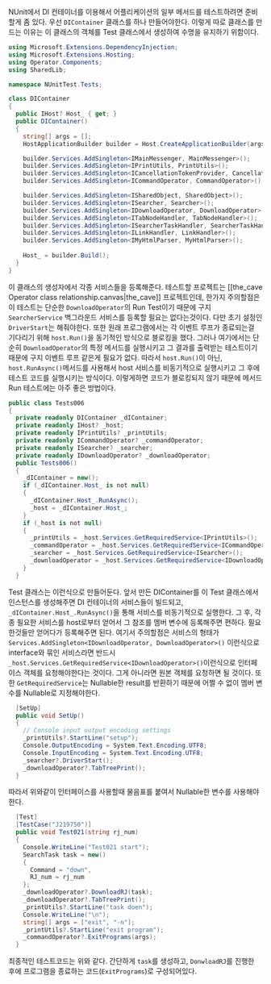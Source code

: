 NUnit에서 DI 컨테이너를 이용해서 어플리케이션의 일부 메서드를 테스트하려면 준비할게 좀 있다. 
우선 `DIContainer` 클래스를 하나 만들어야한다. 이렇게 따로 클래스를 만드는 이유는 이 클래스의 객체를 Test 클래스에서 생성하여 수명을 유지하기 위함이다.
```csharp
using Microsoft.Extensions.DependencyInjection;
using Microsoft.Extensions.Hosting;
using Operator.Components;
using SharedLib;

namespace NUnitTest.Tests;

class DIContainer
{
  public IHost? Host_ { get; }
  public DIContainer()
  {
    string[] args = [];
    HostApplicationBuilder builder = Host.CreateApplicationBuilder(args);

    builder.Services.AddSingleton<IMainMessenger, MainMessenger>();
    builder.Services.AddSingleton<IPrintUtils, PrintUtils>();
    builder.Services.AddSingleton<ICancellationTokenProvider, CancellationTokenProvider>();
    builder.Services.AddSingleton<ICommandOperator, CommandOperator>();

    builder.Services.AddSingleton<ISharedObject, SharedObject>();
    builder.Services.AddSingleton<ISearcher, Searcher>();
    builder.Services.AddSingleton<IDownloadOperator, DownloadOperator>();
    builder.Services.AddSingleton<ITabNodeHandler, TabNodeHandler>();
    builder.Services.AddSingleton<ISearcherTaskHandler, SearcherTaskHandler>();
    builder.Services.AddSingleton<ILinkHandler, LinkHandler>();
    builder.Services.AddSingleton<IMyHtmlParser, MyHtmlParser>();
    
    Host_ = builder.Build();
  }
}
```
이 클래스의 생성자에서 각종 서비스들을 등록해준다. 테스트할 프로젝트는 [[the_cave Operator class relationship.canvas|the_cave]] 프로젝트인데, 한가지 주의할점은 이 테스트는 단순한 `DownloadOperator`의 Run Test이기 때문에 구지 `SearcherService` 백그라운드 서비스를 등록할 필요는 없다는것이다. 다만 초기 설정인 `DriverStart`는 해줘야한다. 또한 원래 프로그램에서는 각 이벤트 루프가 종료되는걸 기다리기 위해 `host.Run()`을 동기적인 방식으로 블로킹을 했다. 그러나 여기에서는 단순히 `DownloadOperator`의 특정 메서드를 실행시키고 그 결과를 출력받는 테스트이기 때문에 구지 이벤트 루프 같은게 필요가 없다. 따라서 `host.Run()`이 아닌, `host.RunAsync()`메서드를 사용해서 host 서비스를 비동기적으로 실행시키고 그 후에 테스트 코드를 실행시키는 방식이다. 이렇게하면 코드가 블로킹되지 않기 때문에 메서드 Run 테스트에는 아주 좋은 방법이다. 

```csharp
public class Tests006
{
  private readonly DIContainer _dIContainer;
  private readonly IHost? _host;
  private readonly IPrintUtils? _printUtils;
  private readonly ICommandOperator? _commandOperator;
  private readonly ISearcher? _searcher;
  private readonly IDownloadOperator? _downloadOperator;
  public Tests006()
  {
    _dIContainer = new();
    if (_dIContainer.Host_ is not null)
    {
      _dIContainer.Host_.RunAsync();
      _host = _dIContainer.Host_;
    }
    if (_host is not null)
    {
      _printUtils = _host.Services.GetRequiredService<IPrintUtils>();
      _commandOperator = _host.Services.GetRequiredService<ICommandOperator>();
      _searcher = _host.Services.GetRequiredService<ISearcher>();
      _downloadOperator = _host.Services.GetRequiredService<IDownloadOperator>();
    }
  }
```
Test 클래스는 이런식으로 만들어둔다. 앞서 만든 DIContainer를 이 Test 클래스에서 인스턴스를 생성해주면 DI 컨테이너의 서비스들이 빌드되고, `_dIContainer.Host_.RunAsync()`을 통해 서비스를 비동기적으로 실행한다. 그 후, 각종 필요한 서비스를 host로부터 얻어서 그 참조를 멤버 변수에 등록해주면 편하다. 필요한것들만 얻어다가 등록해주면 된다.
여기서 주의할점은 서비스의 형태가 `Services.AddSingleton<IDownloadOperator, DownloadOperator>()` 이런식으로 interface와 묶인 서비스라면 반드시 `_host.Services.GetRequiredService<IDownloadOperator>()`이런식으로 인터페이스 객체를 요청해야한다는 것이다. 그게 아니라면 원본 객체를 요청하면 될 것이다.
또한 `GetRequiredService`는 Nullable한 result를 반환하기 때문에 어쩔 수 없이 멤버 변수를 Nullable로 지정해야한다. 
```csharp
  [SetUp]
  public void SetUp()
  {
    // Console input output encoding settings
    _printUtils?.StartLine("setup");
    Console.OutputEncoding = System.Text.Encoding.UTF8;
    Console.InputEncoding = System.Text.Encoding.UTF8;
    _searcher?.DriverStart();
    _downloadOperator?.TabTreePrint();
  }
```
따라서 위와같이 인터페이스를 사용할때 물음표를 붙여서 Nullable한 변수를 사용해야한다.

```csharp
  [Test]
  [TestCase("J219750")]
  public void Test021(string rj_num)
  {
    Console.WriteLine("Test021 start");
    SearchTask task = new()
    {
      Command = "down",
      RJ_num = rj_num
    };
    _downloadOperator?.DownloadRJ(task);
    _downloadOperator?.TabTreePrint();
    _printUtils?.StartLine("task doen");
    Console.WriteLine("\n");
    string[] args = ["exit", "-n"];
    _printUtils?.StartLine("exit program");
    _commandOperator?.ExitPrograms(args);
  }
```
최종적인 테스트코드는 위와 같다. 간단하게 `task`를 생성하고, `DonwloadRJ`를 진행한 후에 프로그램을 종료하는 코드(`ExitPrograms`)로 구성되어있다. 

